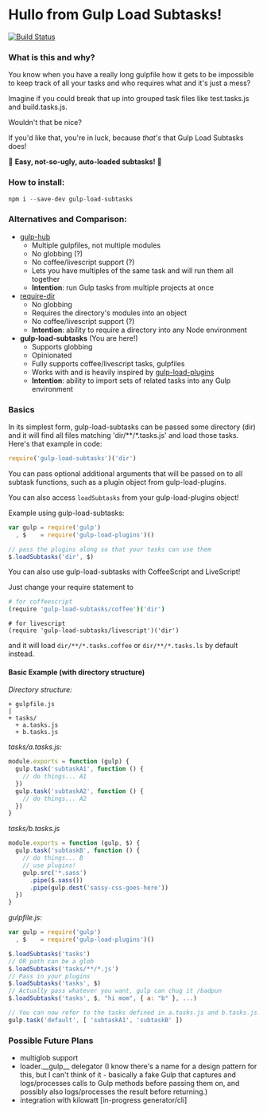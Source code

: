 # Hullo from Gulp Load Subtasks!
[![Build Status](https://travis-ci.org/skorlir/gulp-load-subtasks.svg?branch=master)](https://travis-ci.org/skorlir/gulp-load-subtasks)

### What is this and why?

You know when you have a really long gulpfile how it gets to be impossible to
keep track of all your tasks and who requires what and it's just a mess?

Imagine if you could break that up into grouped task files like test.tasks.js
and build.tasks.js.

Wouldn't that be nice?

If you'd like that, you're in luck, because _that's_ that Gulp Load Subtasks
does!

:tada: **Easy, not-so-ugly, auto-loaded subtasks!** :tada:

### How to install:
```js
npm i --save-dev gulp-load-subtasks
```

### Alternatives and Comparison:
* [gulp-hub](https://github.com/frankwallis/gulp-hub)
  * Multiple gulpfiles, not multiple modules
  * No globbing (?)
  * No coffee/livescript support (?)
  * Lets you have multiples of the same task and will run them all together
  * **Intention**: run Gulp tasks from multiple projects at once
* [require-dir](https://github.com/aseemk/requireDir)
  * No globbing
  * Requires the directory's modules into an object
  * No coffee/livescript support  (?)
  * **Intention**: ability to require a directory into any Node environment
* **gulp-load-subtasks** (You are here!)
  * Supports globbing
  * Opinionated
  * Fully supports coffee/livescript tasks, gulpfiles
  * Works with and is heavily inspired by
    [gulp-load-plugins](https://github.com/jackfranklin/gulp-load-plugins)
  * **Intention**: ability to import sets of related tasks into any Gulp
    environment

### Basics

In its simplest form, gulp-load-subtasks can be passed some directory (dir) and it will find all files matching 'dir/\*\*/\*.tasks.js' and load those tasks. Here's that example in code:

```js
require('gulp-load-subtasks')('dir')
```

You can pass optional additional arguments that will be passed on to all subtask functions,
such as a plugin object from gulp-load-plugins.

You can also access `loadSubtasks` from your gulp-load-plugins object!

Example using gulp-load-subtasks:

```js
var gulp = require('gulp')
  , $    = require('gulp-load-plugins')()

// pass the plugins along so that your tasks can use them
$.loadSubtasks('dir', $)
```

You can also use gulp-load-subtasks with CoffeeScript and LiveScript!

Just change your require statement to

```coffee
# for coffeescript
(require 'gulp-load-subtasks/coffee')('dir')
```

```ls
# for livescript
(require 'gulp-load-subtasks/livescript')('dir')
```

and it will load `dir/**/*.tasks.coffee` or `dir/**/*.tasks.ls` by default
instead.

#### Basic Example (with directory structure)

_Directory structure:_

```
+ gulpfile.js
|
+ tasks/
  + a.tasks.js
  + b.tasks.js
```

_tasks/a.tasks.js:_

```js
module.exports = function (gulp) {
  gulp.task('subtaskA1', function () {
    // do things... A1
  })
  gulp.task('subtaskA2', function () {
    // do things... A2
  })
}
```

_tasks/b.tasks.js_

```js
module.exports = function (gulp, $) {
  gulp.task('subtaskB', function () {
    // do things... B
    // use plugins!
    gulp.src('*.sass')
      .pipe($.sass())
      .pipe(gulp.dest('sassy-css-goes-here'))
  })
}
```

_gulpfile.js:_

```js
var gulp = require('gulp')
  , $    = require('gulp-load-plugins')()

$.loadSubtasks('tasks')
// OR path can be a glob
$.loadSubtasks('tasks/**/*.js')
// Pass in your plugins
$.loadSubtasks('tasks', $)
// Actually pass whatever you want, gulp can chug it /badpun
$.loadSubtasks('tasks', $, "hi mom", { a: "b" }, ...)

// You can now refer to the tasks defined in a.tasks.js and b.tasks.js!
gulp.task('default', [ 'subtaskA1', 'subtaskB' ])
```

### Possible Future Plans

* multiglob support
* loader.\_\_gulp\_\_ delegator (I know there's a name for a design pattern for
  this, but I can't think of it - basically a fake Gulp that captures and
  logs/processes calls to Gulp methods before passing them on, and possibly also
  logs/processes the result before returning.)
* integration with kilowatt [in-progress generator/cli]

